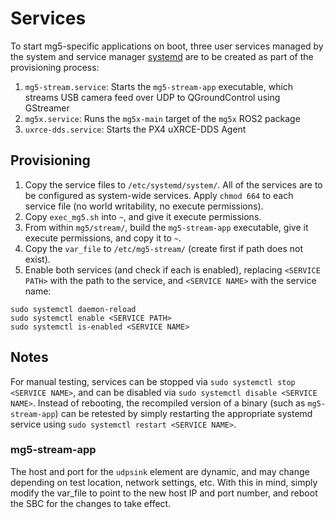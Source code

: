 # Services

To start mg5-specific applications on boot, three user services managed by the system and service manager [systemd](https://www.man7.org/linux/man-pages/man1/systemd.1.html) are to be created as part of the provisioning process:

1. `mg5-stream.service`: Starts the `mg5-stream-app` executable, which streams USB camera feed over UDP to QGroundControl using GStreamer
2. `mg5x.service`: Runs the `mg5x-main` target of the `mg5x` ROS2 package
3. `uxrce-dds.service`: Starts the PX4 uXRCE-DDS Agent

## Provisioning
1. Copy the service files to `/etc/systemd/system/`. All of the services are to be configured as system-wide services. Apply `chmod 664` to each service file (no world writability, no execute permissions).
2. Copy `exec_mg5.sh` into `~`, and give it execute permissions.
3. From within `mg5/stream/`, build the `mg5-stream-app` executable, give it execute permissions, and copy it to `~`.
4. Copy the `var_file` to `/etc/mg5-stream/` (create first if path does not exist). 
5. Enable both services (and check if each is enabled), replacing `<SERVICE PATH>` with the path to the service, and `<SERVICE NAME>` with the service name:

```
sudo systemctl daemon-reload
sudo systemctl enable <SERVICE PATH>
sudo systemctl is-enabled <SERVICE NAME>
```

## Notes
For manual testing, services can be stopped via `sudo systemctl stop <SERVICE NAME>`, and can be disabled via `sudo systemctl disable <SERVICE NAME>`. Instead of rebooting, the recompiled version of a binary (such as `mg5-stream-app`) can be retested by simply restarting the appropriate systemd service using `sudo systemctl restart <SERVICE NAME>`.

### mg5-stream-app
The host and port for the `udpsink` element are dynamic, and may change depending on test location, network settings, etc. With this in mind, simply modify the var_file to point to the new host IP and port number, and reboot the SBC for the changes to take effect.
